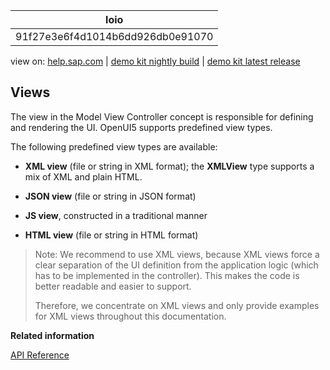 | loio |
| -----|
| 91f27e3e6f4d1014b6dd926db0e91070 |

<div id="loio">

view on: [help.sap.com](https://help.sap.com/viewer/DRAFT/3237636b137e43519a20ad5513c49ccb/latest/en-US/91f27e3e6f4d1014b6dd926db0e91070.html) | [demo kit nightly build](https://openui5nightly.hana.ondemand.com/#/topic/91f27e3e6f4d1014b6dd926db0e91070) | [demo kit latest release](https://openui5.hana.ondemand.com/#/topic/91f27e3e6f4d1014b6dd926db0e91070)</div>
<!-- loio91f27e3e6f4d1014b6dd926db0e91070 -->

## Views

The view in the Model View Controller concept is responsible for defining and rendering the UI. OpenUI5 supports predefined view types.

The following predefined view types are available:

-   **XML view** \(file or string in XML format\); the **XMLView** type supports a mix of XML and plain HTML.

-   **JSON view** \(file or string in JSON format\)

-   **JS view**, constructed in a traditional manner

-   **HTML view** \(file or string in HTML format\)


> Note:
> We recommend to use XML views, because XML views force a clear separation of the UI definition from the application logic \(which has to be implemented in the controller\). This makes the code is better readable and easier to support.
> 
> Therefore, we concentrate on XML views and only provide examples for XML views throughout this documentation.
> 
> 

**Related information**  


[API Reference](https://openui5.hana.ondemand.com/#docs/api/symbols/sap.ui.core.mvc.View.html)

